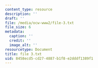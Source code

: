 ```yaml
---
content_type: resource
description: ''
draft: ''
file: /media/ocw-www2/file-3.txt
file_size: 6
metadata:
  caption: ''
  credit: ''
  image_alt: ''
resourcetype: Document
title: file 3.txt
uid: 8458ecd5-cd27-4887-b1f8-e2dddf1389f1
---
```

